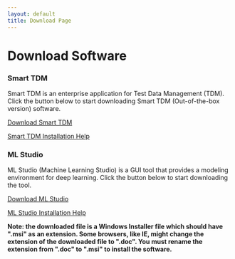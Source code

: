 ```yaml
---
layout: default
title: Download Page
---
```


<div class="post">
	<h1 class="pageTitle">Download Software</h1>
	<h3>Smart TDM</h3>
	<p>Smart TDM is an enterprise application for Test Data Management (TDM). Click the button below to start downloading Smart TDM (Out-of-the-box version) software.</p>
	<div>
	<a href="https://github.com/ebaas/ebaas.github.io/releases/download/v.7.1.0-beta1/SmartTDM_x64_7.1.0_Setup.msi" class="next button__outline">Download Smart TDM</a>
	</div>
	<p>
	<a class="post-link" href="https://ebaas.github.io/blog/InstallSmartTDM/">Smart TDM Installation Help</a>
	</p>
	<h3>ML Studio</h3>
	<p>ML Studio (Machine Learning Studio) is a GUI tool that provides a modeling environment for deep learning. Click the button below to start downloading the tool.</p>
	<div>
	<a href="https://github.com/ebaas/ebaas.github.io/releases/download/v.7.1.0-beta1/MLStudio_x64_1.0.0_Setup.msi" class="next button__outline">Download ML Studio</a>
	</div>
	<p>
		<a class="post-link" href="https://ebaas.github.io/blog/InstallSmartTDM/">ML Studio Installation Help</a>
	</p>
	<p><b>Note: the downloaded file is a Windows Installer file which should have ".msi" as an extension. Some browsers, like IE, might change the extension of the downloaded file to ".doc". You must rename the extension from ".doc" to ".msi" to install the software.</b></p>
</div>
